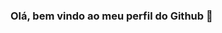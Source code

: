 ### Olá, bem vindo ao meu perfil do Github 👋

<!--
**ItaloAzevedo/ItaloAzevedo** is a ✨ _special_ ✨ repository because its `README.md` (this file) appears on your GitHub profile.

Here are some ideas to get you started:

- 🔭 Trabalhando atualmente como Auxiliar de T.I.
- 🌱 Estudando Python e voltando a desenvolver em PHP
- 🎓 Formado como Técnico em informática e Graduando em ADS (Analise e Desenvolvimento de Sistemas)

<div>
  <img height:"180cm" src="https://github-readme-stats.vercel.app/api?username=ItaloAzevedo&show_icons=true&theme=radical"
</div>
